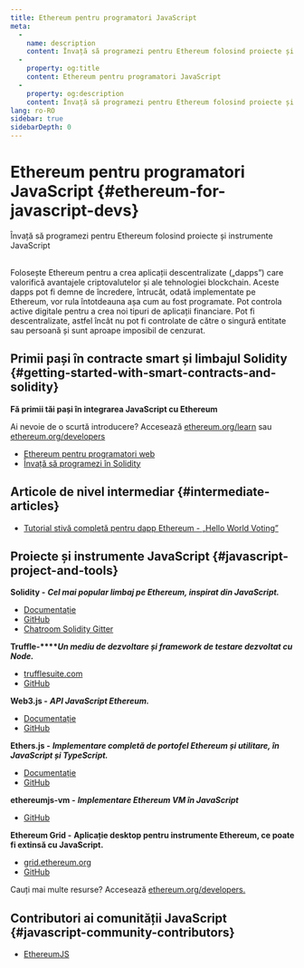 ```yaml
---
title: Ethereum pentru programatori JavaScript
meta:
  - 
    name: description
    content: Învață să programezi pentru Ethereum folosind proiecte și instrumente JavaScript
  - 
    property: og:title
    content: Ethereum pentru programatori JavaScript
  - 
    property: og:description
    content: Învață să programezi pentru Ethereum folosind proiecte și instrumente JavaScript
lang: ro-RO
sidebar: true
sidebarDepth: 0
---
```


# Ethereum pentru programatori JavaScript {#ethereum-for-javascript-devs}

<div class="featured">Învață să programezi pentru Ethereum folosind proiecte și instrumente JavaScript</div><br>

Folosește Ethereum pentru a crea aplicații descentralizate („dapps”) care valorifică avantajele criptovalutelor și ale tehnologiei blockchain. Aceste dapps pot fi demne de încredere, întrucât, odată implementate pe Ethereum, vor rula întotdeauna așa cum au fost programate. Pot controla active digitale pentru a crea noi tipuri de aplicații financiare. Pot fi descentralizate, astfel încât nu pot fi controlate de către o singură entitate sau persoană și sunt aproape imposibil de cenzurat.

## Primii pași în contracte smart și limbajul Solidity {#getting-started-with-smart-contracts-and-solidity}

**Fă primii tăi pași în integrarea JavaScript cu Ethereum**

Ai nevoie de o scurtă introducere? Accesează [ethereum.org/learn](/ro/learn/) sau [ethereum.org/developers](/ro/developers/)

- [Ethereum pentru programatori web](https://medium.com/@mvmurthy/ethereum-for-web-developers-890be23d1d0c)
- [Învață să programezi în Solidity](https://cryptozombies.io/)

## Articole de nivel intermediar {#intermediate-articles}

- [Tutorial stivă completă pentru dapp Ethereum - „Hello World Voting”](https://medium.com/@mvmurthy/full-stack-hello-world-voting-ethereum-dapp-tutorial-part-1-40d2d0d807c2)

## Proiecte și instrumente JavaScript {#javascript-project-and-tools}

**Solidity -** **_Cel mai popular limbaj pe Ethereum, inspirat din JavaScript._**

- [Documentație](https://solidity.readthedocs.io)
- [GitHub](https://github.com/ethereum/solidity/)
- [Chatroom Solidity Gitter](https://gitter.im/ethereum/solidity/)

**Truffle-****_Un mediu de dezvoltare și framework de testare dezvoltat cu Node._**

- [trufflesuite.com](https://www.trufflesuite.com/)
- [GitHub](https://github.com/trufflesuite/truffle)

**Web3.js -** **_API JavaScript Ethereum._**

- [Documentație](https://web3js.readthedocs.io/en/1.0/)
- [GitHub](https://github.com/ethereum/web3.js/)

**Ethers.js -** **_Implementare completă de portofel Ethereum și utilitare, în JavaScript și TypeScript._**

- [Documentație](https://docs.ethers.io/ethers.js/html/)
- [GitHub](https://github.com/ethers-io/ethers.js/)

**ethereumjs-vm -** **_Implementare Ethereum VM în JavaScript_**

- [GitHub](https://github.com/ethereumjs/ethereumjs-vm)

**Ethereum Grid -** **Aplicație desktop pentru instrumente Ethereum, ce poate fi extinsă cu JavaScript.**

- [grid.ethereum.org](https://grid.ethereum.org)
- [GitHub](https://github.com/ethereum/grid)

Cauți mai multe resurse? Accesează [ethereum.org/developers.](/ro/developers/)

## Contributori ai comunității JavaScript {#javascript-community-contributors}

- [EthereumJS](https://ethereumjs.github.io)
